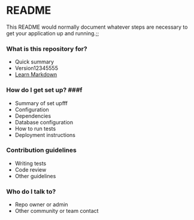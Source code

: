 # README #

This README would normally document whatever steps are necessary to get your application up and running.;;

### What is this repository for? ###


* Quick summary
* Version12345555
* [Learn Markdown](https://bitbucket.org/tutorials/markdowndemo)

### How do I get set up? ###f

* Summary of set upfff
* Configuration
* Dependencies
* Database configuration
* How to run tests
* Deployment instructions

### Contribution guidelines ###

* Writing tests
* Code review
* Other guidelines

### Who do I talk to? ###

* Repo owner or admin
* Other community or team contact